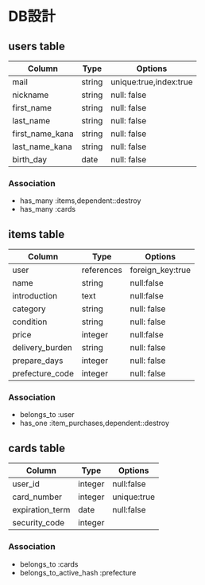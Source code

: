 # DB設計

## users table

|     Column      |  Type  |   Options             |
|-----------------|--------|-----------------------|
| mail            | string | unique:true,index:true|
| nickname        | string | null: false           |
| first_name      | string | null: false           |
| last_name       | string | null: false           |
| first_name_kana | string | null: false           |
| last_name_kana  | string | null: false           |
| birth_day       | date   | null: false           |

### Association

- has_many :items,dependent::destroy
- has_many :cards

## items table

|    Column        | Type      | Options                      |
|------------------|-----------|------------------------------|
| user             | references| foreign_key:true             |
| name             | string    | null:false                   |
| introduction     | text      | null:false                   |
| category         | string    | null: false                  |
| condition        | string    | null: false                  |
| price            | integer   | null:false                   |
| delivery_burden  | string    | null: false                  |
| prepare_days     | integer   | null: false                  |
| prefecture_code  | integer   | null: false                  |

### Association

- belongs_to :user
- has_one :item_purchases,dependent::destroy


## cards table

| Column            | Type     | Options                     |
|-------------------|----------|-----------------------------|
| user_id           | integer  | null:false                  |
| card_number       | integer  | unique:true                 |
| expiration_term   | date     | null:false                  |
| security_code     | integer  |                             |


### Association

- belongs_to :cards
- belongs_to_active_hash :prefecture
